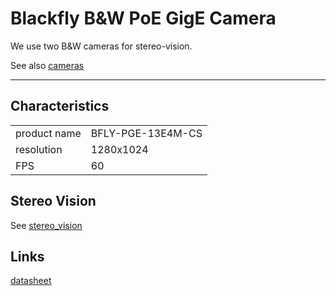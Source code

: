 # Blackfly **B&W** PoE GigE Camera

We use two B&W cameras for stereo-vision.

See also [cameras](cameras.md)

--- 

## Characteristics
|||
|---|---|
|product name | BFLY-PGE-13E4M-CS|
|resolution| 1280x1024|
|FPS| 60|

## Stereo Vision

See [stereo_vision](stereo_vision.md)

## Links

[datasheet](http://blackfly.ptgrey.com/_PGR_Uploads/PGRNA/files/Blackfly-datasheet.pdf)
